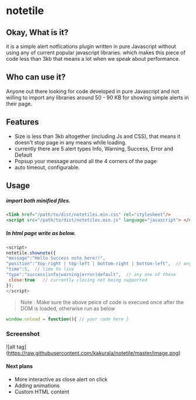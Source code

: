 # notetile
## Okay, What is it?

it is a simple alert notfications plugin written in pure Javascript without using any of current popular javascript libraries. which makes this piece of code less than 3kb that means a lot when we speak about performance.

## Who can use it?

Anyone out there looking for code developed in pure Javascript and not willing to import any libraries around 50 - 90 KB for showing simple alerts in their page. 

## Features
- Size is less than 3kb altogether (including Js and CSS), that means it doesn't stop page in any means while loading.
- currently there are 5 alert types Info, Warning, Success, Error and Default
- Popsup your message around all the 4 corners of the page
- auto timeout, configurable.

## Usage

##### import both minified files.
```html
<link href="/path/to/dist/notetiles.min.css" rel="stylesheet"/>
<script src="/path/to/dist/notetiles.min.js" language="javascript"> </script>
```

##### In html page write as below.

```javascript
<script>
notetile.shownote({
"message":"Hello Success note here!!",
"position":"top-right | top-left | bottom-right | bottom-left",  // any one of these
"time":5,  // time to live
"type":"success|info|warning|error|default",  // any one of these
 close:true   // currently closing not being supported
});
</script>
```

> Note : Make sure the above peice of code is execued once after the DOM is loaded, otherwise run as below

```javascript
window.onload = function(){ // your code here }
```

### Screenshot

![alt tag] (https://raw.githubusercontent.com/kakurala/notetile/master/image.png)

#### Next plans
* More interactive as close alert on click
* Adding animations
* Custom HTML content
